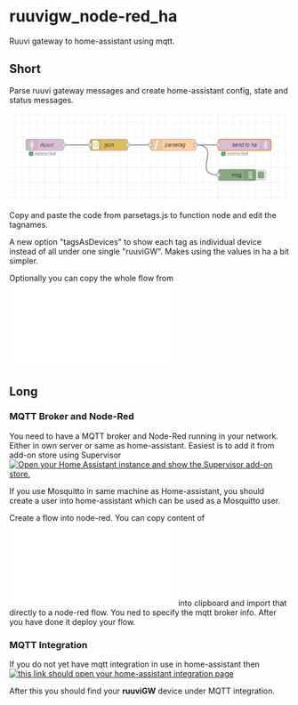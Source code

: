 # ruuvigw_node-red_ha
Ruuvi gateway to home-assistant using mqtt.

## Short ##

Parse ruuvi gateway messages and create home-assistant config, state and status messages.

![Node-red config](nodered.png)

Copy and paste the code from parsetags.js to function node and edit the tagnames.

A new option "tagsAsDevices" to show each tag as individual device instead of all under one single "ruuviGW". Makes using the values in ha a bit simpler.

Optionally you can copy the whole flow from ![node-red-flow.json](node-red-flow.json)

## Long ##

### MQTT Broker and Node-Red ###

You need to have a MQTT broker and Node-Red running in your network. Either in own server or same as home-assistant. Easiest is to add it from add-on store using Supervisor [![Open your Home Assistant instance and show the Supervisor add-on store.](https://my.home-assistant.io/badges/supervisor_store.svg)](https://my.home-assistant.io/redirect/supervisor_store/)

If you use Mosquitto in same machine as Home-assistant, you should create a user into home-assistant which can be used as a Mosquitto user.

Create a flow into node-red. You can copy content of ![node-red-flow.json](node-red-flow.json) into clipboard and import that directly to a node-red flow. You ned to specify the mqtt broker info. After you have done it deploy your flow.

### MQTT Integration ###

If you do not yet have mqtt integration in use in home-assistant then [![this link should open your home-assistant integration page](https://my.home-assistant.io/badges/config_flow_start.svg)](https://my.home-assistant.io/redirect/config_flow_start/?domain=mqtt) 

After this you should find your **ruuviGW** device under MQTT integration.
